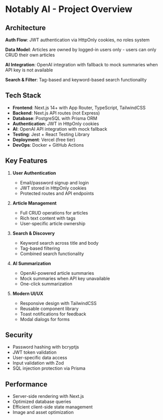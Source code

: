 # Notably AI - Project Overview

## Architecture

**Auth Flow**: JWT authentication via HttpOnly cookies, no roles system

**Data Model**: Articles are owned by logged-in users only - users can only CRUD their own articles

**AI Integration**: OpenAI integration with fallback to mock summaries when API key is not available

**Search & Filter**: Tag-based and keyword-based search functionality

## Tech Stack

- **Frontend**: Next.js 14+ with App Router, TypeScript, TailwindCSS
- **Backend**: Next.js API routes (not Express)
- **Database**: PostgreSQL with Prisma ORM
- **Authentication**: JWT in HttpOnly cookies
- **AI**: OpenAI API integration with mock fallback
- **Testing**: Jest + React Testing Library
- **Deployment**: Vercel (free tier)
- **DevOps**: Docker + GitHub Actions

## Key Features

1. **User Authentication**
   - Email/password signup and login
   - JWT stored in HttpOnly cookies
   - Protected routes and API endpoints

2. **Article Management**
   - Full CRUD operations for articles
   - Rich text content with tags
   - User-specific article ownership

3. **Search & Discovery**
   - Keyword search across title and body
   - Tag-based filtering
   - Combined search functionality

4. **AI Summarization**
   - OpenAI-powered article summaries
   - Mock summaries when API key unavailable
   - One-click summarization

5. **Modern UI/UX**
   - Responsive design with TailwindCSS
   - Reusable component library
   - Toast notifications for feedback
   - Modal dialogs for forms

## Security

- Password hashing with bcryptjs
- JWT token validation
- User-specific data access
- Input validation with Zod
- SQL injection protection via Prisma

## Performance

- Server-side rendering with Next.js
- Optimized database queries
- Efficient client-side state management
- Image and asset optimization
